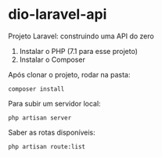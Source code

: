 # dio-laravel-api
Projeto Laravel: construindo uma API do zero

1. Instalar o PHP (7.1 para esse projeto)
2. Instalar o Composer

Após clonar o projeto, rodar na pasta:
```
composer install
```

Para subir um servidor local:
```
php artisan server
```

Saber as rotas disponíveis:
```
php artisan route:list
```
